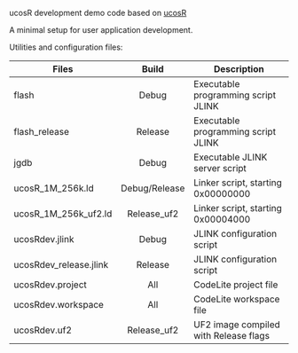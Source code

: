 ucosR development demo code based on [ucosR](https://github.com/RimerSBC/ucosR)

A minimal setup for user application development. 

Utilities and configuration files: 	

| Files                   |  Build      |             Description              |
|-------------------------|:-----------:|--------------------------------------|
| flash                   | Debug       | Executable programming script JLINK  |
| flash_release           | Release     | Executable programming script JLINK  |
| jgdb                    | Debug       | Executable JLINK server script       |
| ucosR_1M_256k.ld        | Debug/Release | Linker script, starting 0x00000000 |
| ucosR_1M_256k_uf2.ld    | Release_uf2 | Linker script, starting 0x00004000   |
| ucosRdev.jlink          | Debug       | JLINK configuration script           |
| ucosRdev_release.jlink  | Release     | JLINK configuration script           |
| ucosRdev.project        | All         | CodeLite project file                |
| ucosRdev.workspace      | All         | CodeLite workspace file              |
| ucosRdev.uf2            | Release_uf2 | UF2 image compiled with Release flags|

